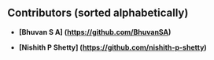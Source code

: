 Contributors (sorted alphabetically)
-----------------------------------------

* **[Bhuvan S A] (https://github.com/BhuvanSA)**

* **[Nishith P Shetty] (https://github.com/nishith-p-shetty)**
